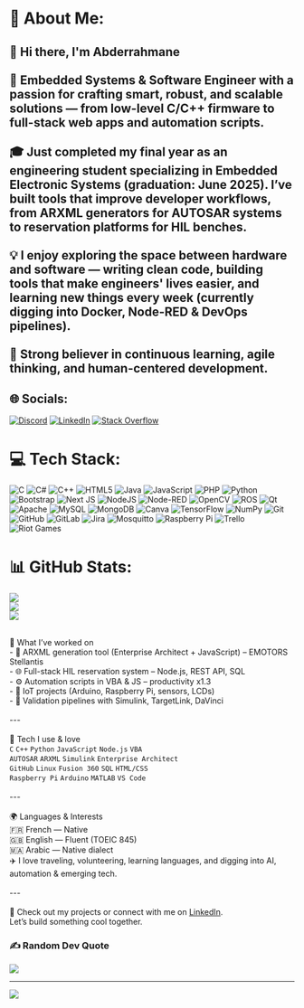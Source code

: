 # 💫 About Me:
## 👋 Hi there, I'm Abderrahmane<br><br>🚀 Embedded Systems & Software Engineer with a passion for crafting smart, robust, and scalable solutions — from low-level C/C++ firmware to full-stack web apps and automation scripts.<br><br>🎓 Just completed my final year as an engineering student specializing in Embedded Electronic Systems (graduation: June 2025). I’ve built tools that improve developer workflows, from ARXML generators for AUTOSAR systems to reservation platforms for HIL benches.<br><br>💡 I enjoy exploring the space between hardware and software — writing clean code, building tools that make engineers' lives easier, and learning new things every week (currently digging into Docker, Node-RED & DevOps pipelines).<br><br>🧠 Strong believer in continuous learning, agile thinking, and human-centered development.<br>


## 🌐 Socials:
[![Discord](https://img.shields.io/badge/Discord-%237289DA.svg?logo=discord&logoColor=white)](https://discord.gg/506850307884449827) [![LinkedIn](https://img.shields.io/badge/LinkedIn-%230077B5.svg?logo=linkedin&logoColor=white)](https://linkedin.com/in/abderrahmane-benali ) [![Stack Overflow](https://img.shields.io/badge/-Stackoverflow-FE7A16?logo=stack-overflow&logoColor=white)](https://stackoverflow.com/users/RzmLegh) 

# 💻 Tech Stack:
![C](https://img.shields.io/badge/c-%2300599C.svg?style=for-the-badge&logo=c&logoColor=white) ![C#](https://img.shields.io/badge/c%23-%23239120.svg?style=for-the-badge&logo=csharp&logoColor=white) ![C++](https://img.shields.io/badge/c++-%2300599C.svg?style=for-the-badge&logo=c%2B%2B&logoColor=white) ![HTML5](https://img.shields.io/badge/html5-%23E34F26.svg?style=for-the-badge&logo=html5&logoColor=white) ![Java](https://img.shields.io/badge/java-%23ED8B00.svg?style=for-the-badge&logo=openjdk&logoColor=white) ![JavaScript](https://img.shields.io/badge/javascript-%23323330.svg?style=for-the-badge&logo=javascript&logoColor=%23F7DF1E) ![PHP](https://img.shields.io/badge/php-%23777BB4.svg?style=for-the-badge&logo=php&logoColor=white) ![Python](https://img.shields.io/badge/python-3670A0?style=for-the-badge&logo=python&logoColor=ffdd54) ![Bootstrap](https://img.shields.io/badge/bootstrap-%238511FA.svg?style=for-the-badge&logo=bootstrap&logoColor=white) ![Next JS](https://img.shields.io/badge/Next-black?style=for-the-badge&logo=next.js&logoColor=white) ![NodeJS](https://img.shields.io/badge/node.js-6DA55F?style=for-the-badge&logo=node.js&logoColor=white) ![Node-RED](https://img.shields.io/badge/Node--RED-%238F0000.svg?style=for-the-badge&logo=node-red&logoColor=white) ![OpenCV](https://img.shields.io/badge/opencv-%23white.svg?style=for-the-badge&logo=opencv&logoColor=white) ![ROS](https://img.shields.io/badge/ros-%230A0FF9.svg?style=for-the-badge&logo=ros&logoColor=white) ![Qt](https://img.shields.io/badge/Qt-%23217346.svg?style=for-the-badge&logo=Qt&logoColor=white) ![Apache](https://img.shields.io/badge/apache-%23D42029.svg?style=for-the-badge&logo=apache&logoColor=white) ![MySQL](https://img.shields.io/badge/mysql-4479A1.svg?style=for-the-badge&logo=mysql&logoColor=white) ![MongoDB](https://img.shields.io/badge/MongoDB-%234ea94b.svg?style=for-the-badge&logo=mongodb&logoColor=white) ![Canva](https://img.shields.io/badge/Canva-%2300C4CC.svg?style=for-the-badge&logo=Canva&logoColor=white) ![TensorFlow](https://img.shields.io/badge/TensorFlow-%23FF6F00.svg?style=for-the-badge&logo=TensorFlow&logoColor=white) ![NumPy](https://img.shields.io/badge/numpy-%23013243.svg?style=for-the-badge&logo=numpy&logoColor=white) ![Git](https://img.shields.io/badge/git-%23F05033.svg?style=for-the-badge&logo=git&logoColor=white) ![GitHub](https://img.shields.io/badge/github-%23121011.svg?style=for-the-badge&logo=github&logoColor=white) ![GitLab](https://img.shields.io/badge/gitlab-%23181717.svg?style=for-the-badge&logo=gitlab&logoColor=white) ![Jira](https://img.shields.io/badge/jira-%230A0FFF.svg?style=for-the-badge&logo=jira&logoColor=white) ![Mosquitto](https://img.shields.io/badge/mosquitto-%233C5280.svg?style=for-the-badge&logo=eclipsemosquitto&logoColor=white) ![Raspberry Pi](https://img.shields.io/badge/-Raspberry_Pi-C51A4A?style=for-the-badge&logo=Raspberry-Pi) ![Trello](https://img.shields.io/badge/Trello-%23026AA7.svg?style=for-the-badge&logo=Trello&logoColor=white) ![Riot Games](https://img.shields.io/badge/riotgames-D32936.svg?style=for-the-badge&logo=riotgames&logoColor=white)
# 📊 GitHub Stats:
![](https://github-readme-stats.vercel.app/api?username=rahm0x&theme=merko&hide_border=false&include_all_commits=false&count_private=false)<br/>
![](https://nirzak-streak-stats.vercel.app/?user=rahm0x&theme=merko&hide_border=false)<br/>
![](https://github-readme-stats.vercel.app/api/top-langs/?username=rahm0x&theme=merko&hide_border=false&include_all_commits=false&count_private=false&layout=compact)

<br>💼 What I’ve worked on<br>- 🔧 ARXML generation tool (Enterprise Architect + JavaScript) – EMOTORS Stellantis<br>- 🌐 Full-stack HIL reservation system – Node.js, REST API, SQL<br>- ⚙️ Automation scripts in VBA & JS – productivity x1.3<br>- 🤖 IoT projects (Arduino, Raspberry Pi, sensors, LCDs)<br>- 🧪 Validation pipelines with Simulink, TargetLink, DaVinci<br><br>---<br><br>🧰 Tech I use & love<br>`C` `C++` `Python` `JavaScript` `Node.js` `VBA`  <br>`AUTOSAR` `ARXML` `Simulink` `Enterprise Architect`  <br>`GitHub` `Linux` `Fusion 360` `SQL` `HTML/CSS`  <br>`Raspberry Pi` `Arduino` `MATLAB` `VS Code`  <br><br>---<br><br>🌍 Languages & Interests<br>🇫🇷 French — Native  <br>🇬🇧 English — Fluent (TOEIC 845)  <br>🇲🇦 Arabic — Native dialect  <br>✈️ I love traveling, volunteering, learning languages, and digging into AI, automation & emerging tech.<br><br>---<br><br>🔗 Check out my projects or connect with me on [LinkedIn](https://linkedin.com/in/abderrahmane-benali).  <br>Let’s build something cool together.<br>


### ✍️ Random Dev Quote
![](https://quotes-github-readme.vercel.app/api?type=horizontal&theme=radical)

---
[![](https://visitcount.itsvg.in/api?id=rahm0x&icon=0&color=0)](https://visitcount.itsvg.in)

<!-- Proudly created with GPRM ( https://gprm.itsvg.in ) -->
